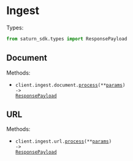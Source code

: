 # Ingest

Types:

```python
from saturn_sdk.types import ResponsePayload
```

## Document

Methods:

- <code title="post /v1/ingest/document">client.ingest.document.<a href="./src/saturn_sdk/resources/ingest/document.py">process</a>(\*\*<a href="src/saturn_sdk/types/ingest/document_process_params.py">params</a>) -> <a href="./src/saturn_sdk/types/response_payload.py">ResponsePayload</a></code>

## URL

Methods:

- <code title="post /v1/ingest/url">client.ingest.url.<a href="./src/saturn_sdk/resources/ingest/url.py">process</a>(\*\*<a href="src/saturn_sdk/types/ingest/url_process_params.py">params</a>) -> <a href="./src/saturn_sdk/types/response_payload.py">ResponsePayload</a></code>
